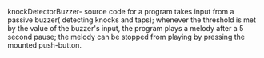 knockDetectorBuzzer- source code for a program takes input from a passive buzzer( detecting knocks and taps);
                     whenever the threshold is met by the value of the buzzer's input, the program plays a melody after a 5 second pause;
                     the melody can be stopped from playing by pressing the mounted push-button.
